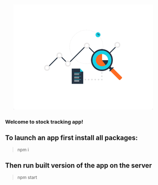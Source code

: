<h1 align="center"><img src="./gitLogo.gif" width="450px"/></h1>
<h3 align="left"> Welcome to stock tracking app! </h3>

<h2>To launch an app first install all packages:</h2>

> npm i

<h2>Then run built version of the app on the server</h2>

> npm start